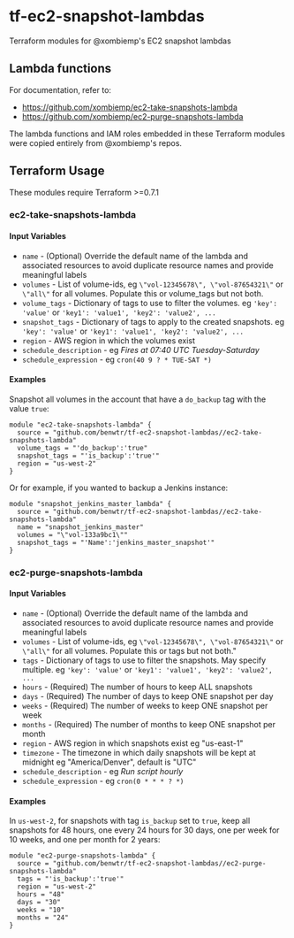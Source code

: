 # tf-ec2-snapshot-lambdas

Terraform modules for @xombiemp's EC2 snapshot lambdas


## Lambda functions

For documentation, refer to:

 * https://github.com/xombiemp/ec2-take-snapshots-lambda
 * https://github.com/xombiemp/ec2-purge-snapshots-lambda

The lambda functions and IAM roles embedded in these Terraform modules were copied entirely from @xombiemp's repos.


## Terraform Usage

These modules require Terraform >=0.7.1

### ec2-take-snapshots-lambda

#### Input Variables

 * `name` - (Optional) Override the default name of the lambda and associated resources to avoid duplicate resource names and provide meaningful labels
 * `volumes` - List of volume-ids, eg `\"vol-12345678\", \"vol-87654321\"` or `\"all\"` for all volumes. Populate this or volume_tags but not both.
 * `volume_tags` - Dictionary of tags to use to filter the volumes. eg `'key': 'value'` or `'key1': 'value1', 'key2': 'value2', ...`
 * `snapshot_tags` - Dictionary of tags to apply to the created snapshots. eg `'key': 'value'` or `'key1': 'value1', 'key2': 'value2', ...`
 * `region` - AWS region in which the volumes exist
 * `schedule_description` - eg _Fires at 07:40 UTC Tuesday-Saturday_
 * `schedule_expression` - eg `cron(40 9 ? * TUE-SAT *)`

#### Examples

Snapshot all volumes in the account that have a `do_backup` tag with the value `true`:
```
module "ec2-take-snapshots-lambda" {
  source = "github.com/benwtr/tf-ec2-snapshot-lambdas//ec2-take-snapshots-lambda"
  volume_tags = "'do_backup':'true"
  snapshot_tags = "'is_backup':'true'"
  region = "us-west-2"
}
```

Or for example, if you wanted to backup a Jenkins instance:
```
module "snapshot_jenkins_master_lambda" {
  source = "github.com/benwtr/tf-ec2-snapshot-lambdas//ec2-take-snapshots-lambda"
  name = "snapshot_jenkins_master"
  volumes = "\"vol-133a9bc1\""
  snapshot_tags = "'Name':'jenkins_master_snapshot'"
}
```

### ec2-purge-snapshots-lambda

#### Input Variables

 * `name` - (Optional) Override the default name of the lambda and associated resources to avoid duplicate resource names and provide meaningful labels
 * `volumes` - List of volume-ids, eg `\"vol-12345678\", \"vol-87654321\"` or `\"all\"` for all volumes. Populate this or tags but not both."
 * `tags` - Dictionary of tags to use to filter the snapshots. May specify multiple. eg `'key': 'value'` or `'key1': 'value1', 'key2': 'value2', ...`
 * `hours` - (Required) The number of hours to keep ALL snapshots
 * `days` - (Required) The number of days to keep ONE snapshot per day
 * `weeks` - (Required) The number of weeks to keep ONE snapshot per week
 * `months` - (Required) The number of months to keep ONE snapshot per month
 * `region` - AWS region in which snapshots exist eg "us-east-1"
 * `timezone` - The timezone in which daily snapshots will be kept at midnight eg "America/Denver", default is "UTC"
 * `schedule_description` - eg _Run script hourly_
 * `schedule_expression` - eg `cron(0 * * * ? *)`

#### Examples

In `us-west-2`, for snapshots with tag `is_backup` set to `true`, keep all snapshots for 48 hours, one every 24 hours for 30 days, one per week for 10 weeks, and one per month for 2 years:
```
module "ec2-purge-snapshots-lambda" {
  source = "github.com/benwtr/tf-ec2-snapshot-lambdas//ec2-purge-snapshots-lambda"
  tags = "'is_backup':'true'"
  region = "us-west-2"
  hours = "48"
  days = "30"
  weeks = "10"
  months = "24"
}
```
